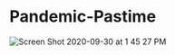 # Pandemic-Pastime

![Screen Shot 2020-09-30 at 1 45 27 PM](https://user-images.githubusercontent.com/66084799/94722253-08213780-0325-11eb-8dae-5847839c94d0.png)

